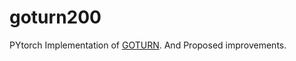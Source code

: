 # goturn200
PYtorch Implementation of [GOTURN](https://arxiv.org/pdf/1604.01802.pdf). And Proposed improvements.
